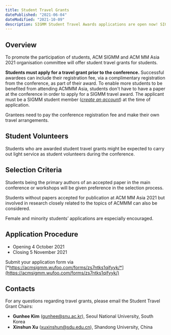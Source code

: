 ```yaml
---
title: Student Travel Grants
datePublished: "2021-06-04"
dateModified: "2021-10-09"
description: SIGMM Student Travel Awards applications are open now! SIGMM is sponsoring Student Travel Awards for ACMMM Asia 2021 to allow attendees to avail of financial support to participate in this event. To enable more students to be benefited from attending ACMMM Asia, students don't have to have a paper at the conference to apply for a SIGMM travel award. Applications are opening from Oct 4, 2021, to Nov 5, 2021. 
---
```


## Overview

To promote the participation of students, ACM SIGMM and ACM MM Asia 2021 organisation committee will offer student travel grants for students.

<!-- The **Student Travel Grants** is meant to support the personal attendance of one student at the PhD School (to Shen Zhen or Gold Coast).  -->
<!-- **The applicant must be a SIGMM student member ([*create an account*](https://services.acm.org/public/qj/login_gensigqj.cfm?rdr=&promo=QJSIG&offering=044&form_type=SIG)) at the time of application.** -->

**Students must apply for a travel grant prior to the conference.** Successful awardees can include their registration fee, via a complimentary registration from the conference, as part of their award. To enable more students to be benefited from attending ACMMM Asia, students don't have to have a paper at the conference in order to apply for a SIGMM travel award. The applicant must be a SIGMM student member 
([*create an account*](https://services.acm.org/public/qj/login_gensigqj.cfm?rdr=&promo=QJSIG&offering=044&form_type=SIG)) at the time of application.

Grantees need to pay the conference registration fee and make their own travel arrangements.


## Student Volunteers

Students who are awarded student travel grants might be expected to carry out light service as student volunteers during the conference.


## Selection Criteria
Students being the primary authors of an accepted paper in the main conference or workshops will be given preference in the selection process. 

Students without papers accepted for publication at ACM MM Asia 2021 but involved in research closely related to the topics of ACMMM can also be considered. 

Female and minority students’ applications are especially encouraged.

## Application Procedure
<!-- The application form could be found [*here*](https://acmsigmm.wufoo.com/forms/sigmm-student-travel-application-form/). -->

- Opening 4 October 2021
- Closing 5 November 2021

Submit your application form via [*https://acmsigmm.wufoo.com/forms/zs7ntks1qifyyk/*](https://acmsigmm.wufoo.com/forms/zs7ntks1qifyyk/)


## Contacts
For any questions regarding travel grants, please email the Student Travel Grant Chairs: 

- **Gunhee Kim** ([gunhee@snu.ac.kr](mailto:gunhee@snu.ac.kr)), Seoul National University, South Korea 
- **Xinshun Xu** ([xuxinshun@sdu.edu.cn](mailto:xuxinshun@sdu.edu.cn)), Shandong University, China
